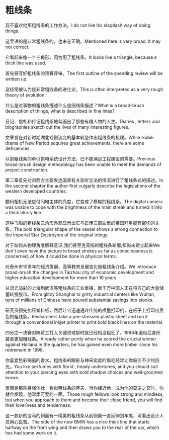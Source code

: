 # 粗线条

<p><span class="chinese">我不喜欢他那粗线条的工作方法。</span><span class="english">I do not like his slapdash way of doing things.</span></p>

<p><span class="chinese">这里讲的是非常粗线条的，也未必正确。</span><span class="english">Mentioned here is very broad, it may not correct.</span></p>

<p><span class="chinese">它看起来像一个三角形，因为用了粗线条。</span><span class="english">It looks like a triangle, because a thick line was used.</span></p>

<p><span class="chinese">首先将写好粗线条的预算评审。</span><span class="english">The first outline of the spending review will be written up.</span></p>

<p><span class="chinese">这经常被认为是非常粗线条的进化论。</span><span class="english">This is often interpreted as a very rough theory of evolution.</span></p>

<p><span class="chinese">什么是对事物的粗线条描述什么是细线条描述？</span><span class="english">What is a broad-brush description of things, what is described in fine lines?</span></p>

<p><span class="chinese">日记、信札和传记粗线条地勾画出了那些有趣人物的人生。</span><span class="english">Diaries , letters and biographies sketch out the lives of many interesting figures.</span></p>

<p><span class="chinese">文章旨在对新时期湖北戏剧流变的基本轨迹作出粗线条的梳理。</span><span class="english">While Hubei drama of New Period acquires great achievements, there are some deficiences.</span></p>

<p><span class="chinese">以前粗线条的牵引供电系统设计方法，已不能满足工程建设的需要。</span><span class="english">Previous broad-brush design methodology has been unable to meet the demands of project construction.</span></p>

<p><span class="chinese">第二章首先对对西方主要发达国家有关监听立法的情况进行了粗线条式的描述。</span><span class="english">In the second chapter the author first vulgarly describe the legislations of the western developed countries.</span></p>

<p><span class="chinese">数码相机无法应付闪电主体的亮度，它变成了模糊的粗线条。</span><span class="english">The digital camera was unable to cope with the brightness of the main streak and turned it into a thick blurry line.</span></p>

<p><span class="chinese">这种飞船的粗线条三角形外观显示出它与正传三部曲里的帝国歼星舰有密切的关系。</span><span class="english">The bold triangular shape of the vessel shows a strong connection to the Imperial Star Destroyers of the original trilogy.</span></p>

<p><span class="chinese">对于如何从物理角度解释意识,我们甚至连笼统的粗线条轮廓,都尚未建立起来</span><span class="english">We don't even have the picture in broad strokes as far as consciousness is concerned, of how it could be done in physical terms.</span></p>

<p><span class="chinese">对泰州市10多年的经济发展、高等教育发展变化做粗线条介绍。</span><span class="english">We introduce broad-brush the changes in Taizhou city of economic development and higher education development for more than 10 years.</span></p>

<p><span class="chinese">从流光溢彩的上海到武汉等粗线条的工业重镇，数千万中国人正在将自己的大量储蓄转投股市。</span><span class="english">From glitzy Shanghai to gritty industrial centers like Wuhan, tens of millions of Chinese have poured substantial savings into stocks.</span></p>

<p><span class="chinese">研究员预先加压塑料板，然后让它迅速通过传统的喷墨打印机，在板子上打印出黑色的粗线条。</span><span class="english">Researchers take a pre-stressed plastic sheet and run it through a conventional inkjet printer to print bold black lines on the material.</span></p>

<p><span class="chinese">四分之一决赛对阵荷兰打入关键进球那时就已经相当粗壮了，1998年退役后身形甚至更加粗线条。</span><span class="english">Already rather portly when he scored the crucial winner against Holland in the quarters, he has gained even more timber since his retirement in 1998.</span></p>

<p><span class="chinese">你喜爱色彩绚丽的香水。粗线条的眼影与神采奕奕的眉毛经常让你吸引不少的目光。</span><span class="english">You like perfumes with florid , heady undertones, and you should call attention to your piercing eyes with bold shadow choices and well-groomed brows.</span></p>

<p><span class="chinese">反而是那些身强体壮，看似粗线条的莽夫，当你接近他，成为他的莫逆之交时，你就会发现，他温柔可爱的一面。</span><span class="english">Those rough fellows look strong and mindless, but when you approach to them and become their close friend, you will find their loveliness and tenderness.</span></p>

<p><span class="chinese">这一款新的宝马的侧面有一精美的粗线条从前侧翼一直延伸到车尾，可看出设计人员用心良苦。</span><span class="english">The side of the new BMW has a nice thick line that starts halfway on the front wing and then draws you to the rear of the car, which has had some work on it.</span></p>

